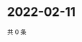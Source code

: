 # 2022-02-11

共 0 条

<!-- BEGIN WEIBO -->
<!-- 最后更新时间 Fri Feb 11 2022 20:17:15 GMT+0800 (China Standard Time) -->

<!-- END WEIBO -->
